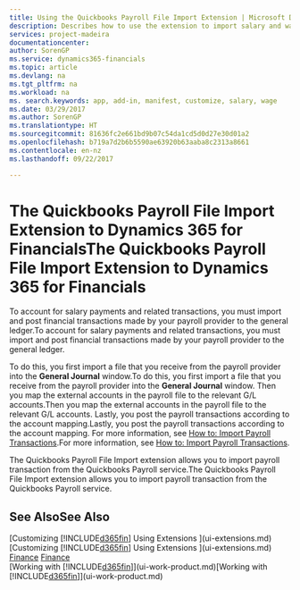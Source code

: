 ```yaml
---
title: Using the Quickbooks Payroll File Import Extension | Microsoft Docs
description: Describes how to use the extension to import salary and wage transactions from the Quickbooks Payroll service.
services: project-madeira
documentationcenter: 
author: SorenGP
ms.service: dynamics365-financials
ms.topic: article
ms.devlang: na
ms.tgt_pltfrm: na
ms.workload: na
ms. search.keywords: app, add-in, manifest, customize, salary, wage
ms.date: 03/29/2017
ms.author: SorenGP
ms.translationtype: HT
ms.sourcegitcommit: 81636fc2e661bd9b07c54da1cd5d0d27e30d01a2
ms.openlocfilehash: b719a7d2b6b5590ae63920b63aaba8c2313a8661
ms.contentlocale: en-nz
ms.lasthandoff: 09/22/2017

---
```

# <a name="the-quickbooks-payroll-file-import-extension-to-dynamics-365-for-financials"></a><span data-ttu-id="25fdd-103">The Quickbooks Payroll File Import Extension to Dynamics 365 for Financials</span><span class="sxs-lookup"><span data-stu-id="25fdd-103">The Quickbooks Payroll File Import Extension to Dynamics 365 for Financials</span></span>
<span data-ttu-id="25fdd-104">To account for salary payments and related transactions, you must import and post financial transactions made by your payroll provider to the general ledger.</span><span class="sxs-lookup"><span data-stu-id="25fdd-104">To account for salary payments and related transactions, you must import and post financial transactions made by your payroll provider to the general ledger.</span></span>

<span data-ttu-id="25fdd-105">To do this, you first import a file that you receive from the payroll provider into the **General Journal** window.</span><span class="sxs-lookup"><span data-stu-id="25fdd-105">To do this, you first import a file that you receive from the payroll provider into the **General Journal** window.</span></span> <span data-ttu-id="25fdd-106">Then you map the external accounts in the payroll file to the relevant G/L accounts.</span><span class="sxs-lookup"><span data-stu-id="25fdd-106">Then you map the external accounts in the payroll file to the relevant G/L accounts.</span></span> <span data-ttu-id="25fdd-107">Lastly, you post the payroll transactions according to the account mapping.</span><span class="sxs-lookup"><span data-stu-id="25fdd-107">Lastly, you post the payroll transactions according to the account mapping.</span></span> <span data-ttu-id="25fdd-108">For more information, see [How to: Import Payroll Transactions](finance-how-import-payroll-transactions.md).</span><span class="sxs-lookup"><span data-stu-id="25fdd-108">For more information, see [How to: Import Payroll Transactions](finance-how-import-payroll-transactions.md).</span></span>

<span data-ttu-id="25fdd-109">The Quickbooks Payroll File Import extension allows you to import payroll transaction from the Quickbooks Payroll service.</span><span class="sxs-lookup"><span data-stu-id="25fdd-109">The Quickbooks Payroll File Import extension allows you to import payroll transaction from the Quickbooks Payroll service.</span></span>

## <a name="see-also"></a><span data-ttu-id="25fdd-110">See Also</span><span class="sxs-lookup"><span data-stu-id="25fdd-110">See Also</span></span>
<span data-ttu-id="25fdd-111">[Customizing [!INCLUDE[d365fin](includes/d365fin_md.md)] Using Extensions ](ui-extensions.md)  </span><span class="sxs-lookup"><span data-stu-id="25fdd-111">[Customizing [!INCLUDE[d365fin](includes/d365fin_md.md)] Using Extensions ](ui-extensions.md)  </span></span>  
<span data-ttu-id="25fdd-112">[Finance](finance.md)  </span><span class="sxs-lookup"><span data-stu-id="25fdd-112">[Finance](finance.md)  </span></span>  
<span data-ttu-id="25fdd-113">[Working with [!INCLUDE[d365fin](includes/d365fin_md.md)]](ui-work-product.md)</span><span class="sxs-lookup"><span data-stu-id="25fdd-113">[Working with [!INCLUDE[d365fin](includes/d365fin_md.md)]](ui-work-product.md)</span></span>

